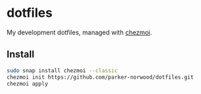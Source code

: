 # dotfiles

My development dotfiles, managed with [chezmoi](https://www.chezmoi.io/).

## Install

```sh
sudo snap install chezmoi --classic
chezmoi init https://github.com/parker-norwood/dotfiles.git
chezmoi apply
```